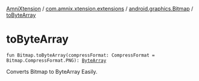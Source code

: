 [AmniXtension](../../index.md) / [com.amnix.xtension.extensions](../index.md) / [android.graphics.Bitmap](index.md) / [toByteArray](./to-byte-array.md)

# toByteArray

`fun Bitmap.toByteArray(compressFormat: CompressFormat = Bitmap.CompressFormat.PNG): `[`ByteArray`](https://kotlinlang.org/api/latest/jvm/stdlib/kotlin/-byte-array/index.html)

Converts Bitmap to ByteArray Easily.

